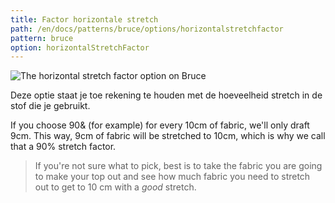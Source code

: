 ```yaml
---
title: Factor horizontale stretch
path: /en/docs/patterns/bruce/options/horizontalstretchfactor
pattern: bruce
option: horizontalStretchFactor
---
```


![The horizontal stretch factor option on Bruce](./horizontalstretchfactor.svg)

Deze optie staat je toe rekening te houden met de hoeveelheid stretch in de stof die je gebruikt.

If you choose 90& (for example) for every 10cm of fabric, we'll only draft 9cm. This way, 9cm of fabric will be stretched to 10cm, which is why we call that a 90% stretch factor.

> If you're not sure what to pick, best is to take the fabric you are going to make your top out and see how much fabric you need to stretch out to get to 10 cm with a *good* stretch.